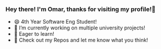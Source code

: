 ### Hey there! I'm Omar, thanks for visiting my profile!👋
- 😄 4th Year Software Eng Student!
- 🔭 I’m currently working on multiple university projects!
- 🌱 Eager to learn!
- 💬 Check out my Repos and let me know what you think!
<!--
**omarkhater1/omarkhater1** is a ✨ _special_ ✨ repository because its `README.md` (this file) appears on your GitHub profile.

Here are some ideas to get you started:

- 🔭 I’m currently working on ...
- 🌱 I’m currently learning ...
- 👯 I’m looking to collaborate on ...
- 🤔 I’m looking for help with ...
- 💬 Ask me about ...
- 📫 How to reach me: ...
- 😄 Pronouns: ...
- ⚡ Fun fact: ...
-->

